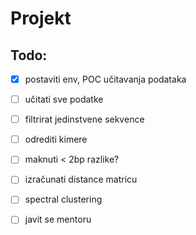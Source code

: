 # Projekt

## Todo:
 - [x] postaviti env, POC učitavanja podataka
 - [ ] učitati sve podatke
 - [ ] filtrirat jedinstvene sekvence
 - [ ] odrediti kimere
 - [ ] maknuti < 2bp razlike? 
 - [ ] izračunati distance matricu
 - [ ] spectral clustering
 - [ ] javit se mentoru

